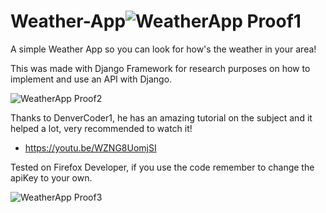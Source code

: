 # Weather-App![WeatherApp Proof1](https://user-images.githubusercontent.com/111799437/209486950-50ca9d42-2b3f-4941-a20d-02fd6dc76d3a.PNG)
A simple Weather App so you can look for how's the weather in your area!

This was made with Django Framework for research purposes on how to implement and use an API with Django.

![WeatherApp Proof2](https://user-images.githubusercontent.com/111799437/209487000-a5b3f355-da58-4cf6-8c15-11464aab8797.PNG)

Thanks to DenverCoder1, he has an amazing tutorial on the subject and it helped a lot, very recommended to watch it!
  
  - https://youtu.be/WZNG8UomjSI

Tested on Firefox Developer, if you use the code remember to change the apiKey to your own.

![WeatherApp Proof3](https://user-images.githubusercontent.com/111799437/209487105-5d64a52f-5aaa-4eda-8770-b7994b4361f6.PNG)
